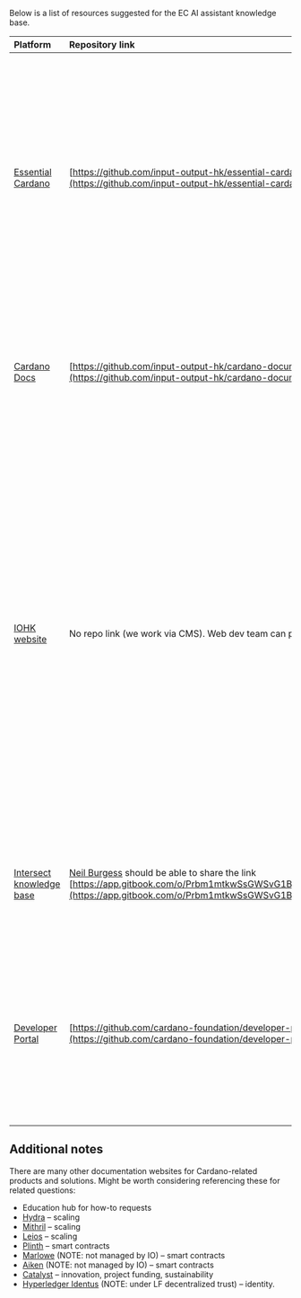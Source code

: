 Below is a list of resources suggested for the EC AI assistant knowledge base.

| Platform | Repository link | Comments |
| :---- | :---- | :---- |
| [Essential Cardano](https://www.essentialcardano.io/) | [https://github.com/input-output-hk/essential-cardano-content](https://github.com/input-output-hk/essential-cardano-content)  | Homepage for the AI assistant Main resource for terms and definitions based on the glossary and FAQs Great for referencing community tools and resources Useful links: [Your Cardano onboarding guide](https://www.essentialcardano.io/article/your-cardano-onboarding-guide) [Navigating Cardano governance: essential tools you should know](https://www.essentialcardano.io/article/navigating-cardano-governance-essential-tools-you-should-know) [A list of community-built developer tools on Cardano](https://www.essentialcardano.io/article/a-list-of-community-built-developer-tools-on-cardano) |
| [Cardano Docs](https://docs.cardano.org/) | [https://github.com/input-output-hk/cardano-documentation](https://github.com/input-output-hk/cardano-documentation)  | Explains Cardano features in detail Great for a knowledge base to define core functionality Links to other documentation sites such as Plinth, Mithril, Hydra, Intersect, Catalyst, etc |
| [IOHK website](https://iohk.io/) | No repo link (we work via CMS). Web dev team can provide it. | IOHK website – explains our mission, vision, and goals Home to IO [research](https://iohk.io/en/research/) papers [Blog](https://iohk.io/en/blog/posts/page-1/) – the main resource that provides recent updates and announcements Be careful not to share feature updates (eg, Shelley, Goguen, Mary hard forks, which are all complete) as the current state of things. Mind dates and always indicate that certain information is based on a specific blog post, which was written on a particular date, and things may have changed. Aim to reference the latest blog posts. |
| [Intersect knowledge base](https://docs.intersectmbo.org/) | [Neil Burgess](mailto:neil.burgess@iohk.io) should be able to share the link [https://app.gitbook.com/o/Prbm1mtkwSsGWSvG1Bfd/sites/site\_4XOCf](https://app.gitbook.com/o/Prbm1mtkwSsGWSvG1Bfd/sites/site_4XOCf)  | The **main resource** for:  Governance-related questions Cardano's future and sustainability Governance roles, tools, and process DRep education |
| [Developer Portal](https://developers.cardano.org/) | [https://github.com/cardano-foundation/developer-portal](https://github.com/cardano-foundation/developer-portal)   | NOTE: managed by the CF Refer users to the Developer Portal for all developer-related questions Don’t provide any coding/developer suggestions (out of scope for the assistant) – can instead suggest checking out the corresponding section on the dev portal |

## Additional notes

There are many other documentation websites for Cardano-related products and solutions. Might be worth considering referencing these for related questions:

* Education hub for how-to requests  
* [Hydra](https://hydra.family/head-protocol/) – scaling   
* [Mithril](https://mithril.network/doc/) – scaling  
* [Leios](https://leios.cardano-scaling.org/) – scaling   
* [Plinth](https://plutus.cardano.intersectmbo.org/docs/) – smart contracts  
* [Marlowe](https://docs.marlowe.iohk.io/docs/introduction) (NOTE: not managed by IO) – smart contracts  
* [Aiken](https://aiken-lang.org/) (NOTE: not managed by IO) – smart contracts  
* [Catalyst](https://docs.projectcatalyst.io/) – innovation, project funding, sustainability  
* [Hyperledger Identus](https://hyperledger-identus.github.io/docs/) (NOTE: under LF decentralized trust) – identity. 